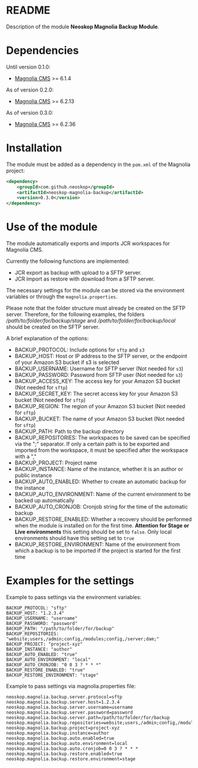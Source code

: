 # README

Description of the module **Neoskop Magnolia Backup Module**.

# Dependencies

Until version 0.1.0:

- [Magnolia CMS][1] >= 6.1.4

As of version 0.2.0:

- [Magnolia CMS][1] >= 6.2.13

As of version 0.3.0:

- [Magnolia CMS][1] >= 6.2.36

# Installation

The module must be added as a dependency in the `pom.xml` of the Magnolia project:

```xml
<dependency>
    <groupId>com.github.neoskop</groupId>
    <artifactId>neoskop-magnolia-backup</artifactId>
    <version>0.3.0</version>
</dependency>
```

# Use of the module

The module automatically exports and imports JCR workspaces for Magnolia CMS.

Currently the following functions are implemented:

- JCR export as backup with upload to a SFTP server.
- JCR import as restore with download from a SFTP server.

The necessary settings for the module can be stored via the environment variables or through the `magnolia.properties`.

Please note that the folder structure must already be created on the SFTP server. Therefore, for the following examples, the folders _/path/to/folder/for/backup/stage_ and _/path/to/folder/for/backup/local_ should be created on the SFTP server.

A brief explanation of the options:

- BACKUP_PROTOCOL: Include options for `sftp` and `s3`
- BACKUP_HOST: Host or IP address to the SFTP server, or the endpoint of your Amazon S3 bucket if s3 is selected
- BACKUP_USERNAME: Username for SFTP server (Not needed for `s3`)
- BACKUP_PASSWORD: Password from SFTP user (Not needed for `s3`)
- BACKUP_ACCESS_KEY: The access key for your Amazon S3 bucket (Not needed for `sftp`)
- BACKUP_SECRET_KEY: The secret access key for your Amazon S3 bucket (Not needed for `sftp`)
- BACKUP_REGION: The region of your Amazon S3 bucket (Not needed for `sftp`)
- BACKUP_BUCKET: The name of your Amazon S3 bucket (Not needed for `sftp`)
- BACKUP_PATH: Path to the backup directory
- BACKUP_REPOSITORIES: The workspaces to be saved can be specified via the ";" separator. If only a certain path is to be exported and imported from the workspace, it must be specified after the workspace with a ","
- BACKUP_PROJECT: Project name
- BACKUP_INSTANCE: Name of the instance, whether it is an author or public instance
- BACKUP_AUTO_ENABLED: Whether to create an automatic backup for the instance
- BACKUP_AUTO_ENVIRONMENT: Name of the current environment to be backed up automatically
- BACKUP_AUTO_CRONJOB: Cronjob string for the time of the automatic backup
- BACKUP_RESTORE_ENABLED: Whether a recovery should be performed when the module is installed on for the first time. **Attention for Stage or Live environments** this setting should be set to `false`. Only local environments should have this setting set to `true`
- BACKUP_RESTORE_ENVIRONMENT: Name of the environment from which a backup is to be imported if the project is started for the first time

# Examples for the settings

Example to pass settings via the environment variables:

```
BACKUP_PROTOCOL: "sftp"
BACKUP_HOST: "1.2.3.4"
BACKUP_USERNAME: "username"
BACKUP_PASSWORD: "password"
BACKUP_PATH: "/path/to/folder/for/backup"
BACKUP_REPOSITORIES: "website;users,/admin;config,/modules;config,/server;dam;"
BACKUP_PROJECT: "project-xyz"
BACKUP_INSTANCE: "author"
BACKUP_AUTO_ENABLED: "true"
BACKUP_AUTO_ENVIRONMENT: "local"
BACKUP_AUTO_CRONJOB: "0 0 3 ? * * *"
BACKUP_RESTORE_ENABLED: "true"
BACKUP_RESTORE_ENVIRONMENT: "stage"
```

Example to pass settings via magnolia.properties file:

```
neoskop.magnolia.backup.server.protocol=sftp
neoskop.magnolia.backup.server.host=1.2.3.4
neoskop.magnolia.backup.server.username=username
neoskop.magnolia.backup.server.password=password
neoskop.magnolia.backup.server.path=/path/to/folder/for/backup
neoskop.magnolia.backup.repositories=website;users,/admin;config,/modules;config,/server;dam;
neoskop.magnolia.backup.project=project-xyz
neoskop.magnolia.backup.instance=author
neoskop.magnolia.backup.auto.enabled=true
neoskop.magnolia.backup.auto.environment=local
neoskop.magnolia.backup.auto.cronjob=0 0 3 ? * * *
neoskop.magnolia.backup.restore.enabled=true
neoskop.magnolia.backup.restore.environment=stage
```

[1]: https://www.magnolia-cms.com
